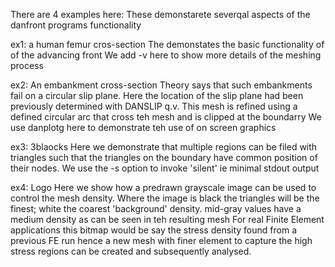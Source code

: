 There are 4 examples here:
These demonstarete severqal aspects of the danfront programs functionality

ex1:  a human femur cros-section
    The demonstates the basic functionality of of the advancing front
    We add -v here to show more details of the meshing process

ex2: An embankment cross-section
    Theory says that such embankments fail on a circular slip plane. Here the location of
    the slip plane had been previously determined with DANSLIP q.v. This mesh is refined
    using a defined circular arc that cross teh mesh and is clipped at the boundarry
    We use danplotg here to demonstrate teh use of on screen graphics

ex3:  3blaocks
    Here we demonstrate that multiple regions can be filed with triangles such that the
    triangles on the boundary have common position of their nodes.
    We use the -s option to invoke 'silent' ie minimal stdout output

ex4: Logo
    Here we show how a predrawn grayscale image can be used to control the mesh density.
    Where the image is black the triangles will be the finest; white the coarest 'background'
    density. mid-gray values have a medium density as can be seen in teh resulting mesh 
    For real Finite Element applications this bitmap would be say the stress density found from
    a previous FE run hence a new mesh with finer element to capture the high stress regions can
    be created and subsequently analysed.

